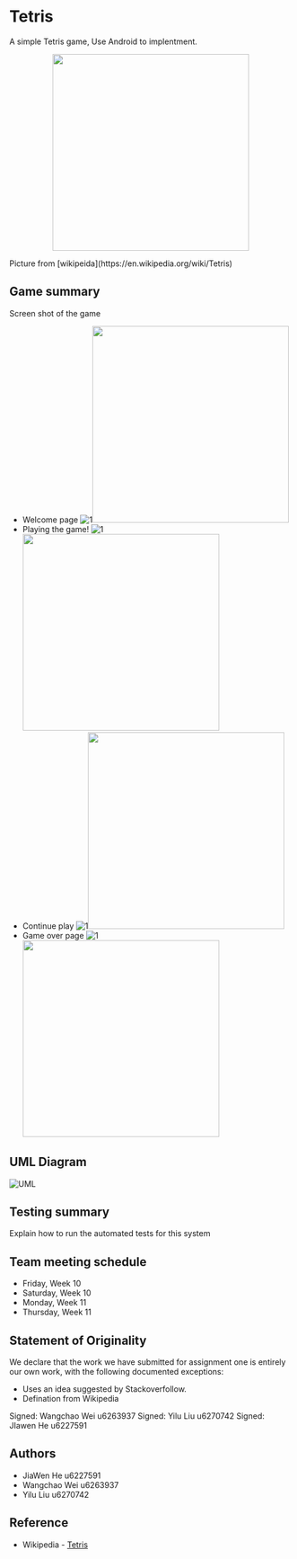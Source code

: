 # Tetris

A simple Tetris game, Use Android to implentment.

<p align="center">
  <img src="https://upload.wikimedia.org/wikipedia/en/8/8d/NES_Tetris_Box_Front.jpg" width="350"/>
</p>
Picture from [wikipeida](https://en.wikipedia.org/wiki/Tetris)

## Game summary
Screen shot of the game

* Welcome page
![1](2.png)<img src="your_relative_path_here" width="350"/>
* Playing the game!
![1](3.png)<img src="your_relative_path_here" width="350"/>
* Continue play
![1](4.png)<img src="your_relative_path_here" width="350"/>
* Game over page
![1](5.png)<img src="your_relative_path_here" width="350"/>




## UML Diagram
![UML](UML.png)

## Testing summary

Explain how to run the automated tests for this system


## Team meeting schedule
* Friday, Week 10
* Saturday,  Week 10
* Monday, Week 11
* Thursday, Week 11


## Statement of Originality

We declare that the work we have submitted for assignment one is entirely our own work, with the following documented exceptions:

* Uses an idea suggested by Stackoverfollow.
* Defination from Wikipedia

Signed: Wangchao Wei u6263937
Signed: Yilu Liu u6270742
Signed: JIawen He u6227591


## Authors

*  JiaWen He u6227591
*  Wangchao Wei u6263937
*  Yilu Liu u6270742


## Reference

* Wikipedia - [Tetris](https://en.wikipedia.org/wiki/Tetris)

